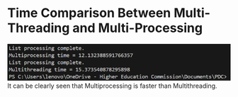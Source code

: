 # Time Comparison Between Multi-Threading and Multi-Processing
![Output](image.png)
It can be clearly seen that Multiprocessing is faster than Multithreading. 